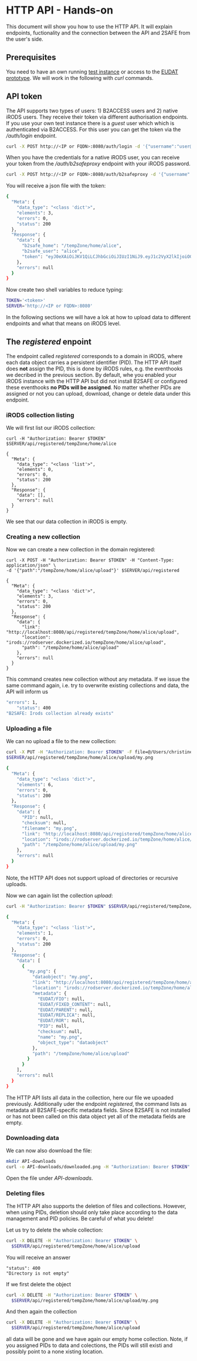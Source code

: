 # HTTP API - Hands-on
This document will show you how to use the HTTP API. It will explain endpoints, fuctionality and the connection between the API and 2SAFE from the user's side.

## Prerequisites
You need to have an own running [test instance](11a-Setup-HTTP-API.md) or access to the [EUDAT prototype](https://github.com/EUDAT-B2STAGE/http-api/blob/master/docs/prototype.md).
We will work in the following with *curl* commands.

## API token
The API supports two types of users: 1) B2ACCESS users and 2) native iRODS users. They receive their token via different authorisation endpoints.
If you use your own test instance there is a *guest* user which which is authenticated via B2ACCESS. For this user you can get the token via the */auth/login* endpoint.

```sh
curl -X POST http://<IP or FQDN>:8080/auth/login -d '{"username":"user@nomail.org","password":"test"}'
```

When you have the credentials for a native iRODS user, you can receive your token from the */auth/b2safeproxy* endpoint with your iRODS password.

```sh
curl -X POST http://<IP or FQDN>:8080/auth/b2safeproxy -d '{"username":"alice","password":"<safepw>"}'
```

You will receive a json file with the token:
```sh
{
  "Meta": {
    "data_type": "<class 'dict'>",
    "elements": 3,
    "errors": 0,
    "status": 200
  },
  "Response": {
    "data": {
      "b2safe_home": "/tempZone/home/alice",
      "b2safe_user": "alice",
      "token": "eyJ0eXAiOiJKV1QiLCJhbGciOiJIUzI1NiJ9.eyJ1c2VyX2lkIjoiOGZmNTM4"
    },
    "errors": null
  }
}
```
Now create two shell variables to reduce typing:

```sh
TOKEN='<token>'
SERVER='http://<IP or FQDN>:8080'
```

In the following sections we will have a lok at how to upload data to different endpoints and what that means on iRODS level.

## The *registered* enpoint
The endpoint called *registered* corresponds to a domain in iRODS, where each data object carries a persistent identifier (PID). The HTTP API itself does **not** assign the PID, this is done by iRODS rules, e.g. the eventhooks we decribed in the previous section.
By default, whe you enabled your iRODS instance with the HTTP API but did not install B2SAFE or configured these eventhooks **no PIDs will be assigned**.
No matter whether PIDs are assigned or not you can upload, download, change or detele data under this endpoint.

### iRODS collection listing
We will first list our iRODS collection:

```
curl -H "Authorization: Bearer $TOKEN" $SERVER/api/registered/tempZone/home/alice

{
  "Meta": {
    "data_type": "<class 'list'>",
    "elements": 0,
    "errors": 0,
    "status": 200
  },
  "Response": {
    "data": [],
    "errors": null
  }
}
```
We see that our data collection in iRODS is empty.

### Creating a new collection
Now we can create a new collection in the domain registered:

```
curl -X POST -H "Authorization: Bearer $TOKEN" -H "Content-Type: application/json" \
-d '{"path":"/tempZone/home/alice/upload"}' $SERVER/api/registered

{
  "Meta": {
    "data_type": "<class 'dict'>",
    "elements": 3,
    "errors": 0,
    "status": 200
  },
  "Response": {
    "data": {
      "link": "http://localhost:8080/api/registered/tempZone/home/alice/upload",
      "location": "irods://rodserver.dockerized.io/tempZone/home/alice/upload",
      "path": "/tempZone/home/alice/upload"
    },
    "errors": null
  }
}
```
This command creates new collection without any metadata. If we issue the same command again, i.e. try to overwrite existing collections and data, the API will inform us

```sh
"errors": 1,
    "status": 400
"B2SAFE: Irods collection already exists"
```

### Uploading a file
We can no upload a file to the new collection:

```sh
curl -X PUT -H "Authorization: Bearer $TOKEN" -F file=@/Users/christines/my.png \
$SERVER/api/registered/tempZone/home/alice/upload/my.png

{
  "Meta": {
    "data_type": "<class 'dict'>",
    "elements": 6,
    "errors": 0,
    "status": 200
  },
  "Response": {
    "data": {
      "PID": null,
      "checksum": null,
      "filename": "my.png",
      "link": "http://localhost:8080/api/registered/tempZone/home/alice/upload/my.png",
      "location": "irods://rodserver.dockerized.io/tempZone/home/alice/upload/my.png",
      "path": "/tempZone/home/alice/upload/my.png"
    },
    "errors": null
  }
}
```

Note, the HTTP API does not support upload of directories or recursive uploads.

Now we can again list the collection *upload*:

```sh
curl -H "Authorization: Bearer $TOKEN" $SERVER/api/registered/tempZone/home/alice/upload

{
  "Meta": {
    "data_type": "<class 'list'>",
    "elements": 1,
    "errors": 0,
    "status": 200
  },
  "Response": {
    "data": [
      {
        "my.png": {
          "dataobject": "my.png",
          "link": "http://localhost:8080/api/registered/tempZone/home/alice/upload/my.png",
          "location": "irods://rodserver.dockerized.io/tempZone/home/alice/upload",
          "metadata": {
            "EUDAT/FIO": null,
            "EUDAT/FIXED_CONTENT": null,
            "EUDAT/PARENT": null,
            "EUDAT/REPLICA": null,
            "EUDAT/ROR": null,
            "PID": null,
            "checksum": null,
            "name": "my.png",
            "object_type": "dataobject"
          },
          "path": "/tempZone/home/alice/upload"
        }
      }
    ],
    "errors": null
  }
}
```

The HTTP API lists all data in the collection, here our file we upoaded previously. Additionally uder the endpoint *registered*, the command lists as metadata all B2SAFE-specific metadata fields. Since B2SAFE is not installed or has not been called on this data object yet all of the metadata fields are empty.

### Downloading data
We can now also download the file:

```sh
mkdir API-downloads
curl -o API-downloads/downloaded.png -H "Authorization: Bearer $TOKEN" $SERVER/api/registered/tempZone/home/alice/upload/my.png?download=true
```
Open the file under *API-downloads*.

### Deleting files
The HTTP API also supports the deletion of files and collections. However, when using PIDs, deletion should only take place according to the data management and PID policies. Be careful of what you delete!

Let us try to delete the whole collection:
```sh
curl -X DELETE -H "Authorization: Bearer $TOKEN" \
  $SERVER/api/registered/tempZone/home/alice/upload
```
You will receive an answer
```
"status": 400
"Directory is not empty"
```

If we first delete the object
```sh
curl -X DELETE -H "Authorization: Bearer $TOKEN" \
  $SERVER/api/registered/tempZone/home/alice/upload/my.png
```
And then again the collection
```sh
curl -X DELETE -H "Authorization: Bearer $TOKEN" \
  $SERVER/api/registered/tempZone/home/alice/upload
```

all data will be gone and we have again our empty home collection. Note, if you assigned PIDs to data and colections, the PIDs will still existi and possibly point to a none xisting location.







